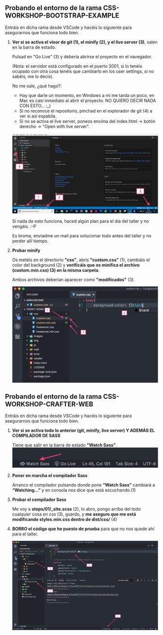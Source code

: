 ## **Probando el entorno de la rama CSS-WORKSHOP-BOOTSTRAP-EXAMPLE**
Entráis en dicha rama desde VSCode y hacéis lo siguiente para asegurarnos que funciona todo bien.

1. 	**Ver si se activa el visor de git (1), el minify (2), y el live server (3)**, salen en la barra de estado.

	Pulsad en "Go Live" (3) y debería abrirse el proyecto en el navegador.

	(Nota: el servidor está configurado en el puerto 3001, si lo tenéis ocupado con otra cosa tenéis que cambiarlo en los user settings, si no sabéis, me lo decís).

	No me sale, ¿qué hago?:

	- Hay que darle un momento, en Windows a mí me tarda un poco, en Mac es casi inmediato al abrir el proyecto. NO QUIERO DECIR NADA CON ESTO... :_)
	- Si no reconoce el repositorio, pinchad en el explorador de git (4) a ver si así espabila.
	- Si no se activa el live server, poneos encima del index.html -> botón derecho -> "Open with live server".  

	![Prueba bootstrap example](images/prueba-bootstrap.png)


	Si nada de esto funciona, haced algún plan para el día del taller y no vengáis. :-P

	Es broma, enviadme un mail para solucionar todo antes del taller y no perder allí tiempo.


2. 	**Probar minify**

	Os metéis en el directorio **"css"**, abrís **"custom.css"** (1), cambiáis el color del background (2) y **verificáis que os minifica el archivo (custom.min.css) (3) en la misma carpeta**.

	Ambos archivos deberían aparecer como **"modificados"** (3).

	![Prueba bootstrap example](images/prueba-bootstrap-2.png)




## **Probando el entorno de la rama CSS-WORKSHOP-CRAFTER-WEB**
Entráis en dicha rama desde VSCode y hacéis lo siguiente para asegurarnos que funciona todo bien.

1. 	**Ver si se activa todo lo anterior (git, minify, live server) Y ADEMÁS EL COMPILADOR DE SASS**

	Tiene que salir en la barra de estado **"Watch Sass"**.
	![Prueba web crafter](images/watch.png)

2. 	**Poner en marcha el compilador Sass**

	Arranco el compilador pulsando donde pone **“Watch Sass”** cambiará a **“Watching…”** y en consola nos dice que está escuchando.(1)

3. 	**Probar el compilador Sass**

	Me voy a **steps/01/_site.scss** (2), lo abro, pongo arriba del todo cualquier cosa en css (3), guardo, y **me aseguro que me está modificando styles.min.css dentro de dist/css/** (4)

4. 	**BORRO el código que he puesto de prueba** para que no nos quede ahí para el taller.

	![Prueba web crafter](images/prueba-web.png)

